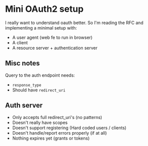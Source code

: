 # Mini OAuth2 setup

I really want to understand oauth better. So I'm reading the RFC and implementing a minimal setup with:

* A user agent (web fe to run in browser)
* A client
* A resource server + authentication server


## Misc notes

Query to the auth endpoint needs:
* `response_type`
* Should have `redirect_uri`


## Auth server

* Only accepts full redirect_uri's (no patterns)
* Doesn't really have scopes
* Doesn't support registering (Hard coded users / clients)
* Doesn't handle/report errors properly (if at all)
* Nothing expires yet (grants or tokens)
